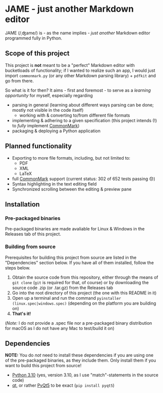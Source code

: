 # JAME - just another Markdown editor

JAME (/ˌʤame/) is - as the name implies - *just another* Markdown editor programmed fully in Python.

## Scope of this project
This project is **not** meant to be a "perfect" Markdown editor with bucketloads of functionality; if I wanted to realize such an app, I would just import `commonmark.py` (or any other Markdown parsing library) + `pdfkit` and go from there.

So what is it for then? It aims - first and foremost - to serve as a *learning opportunity* for myself, especially regarding
- parsing in general (learning about different ways parsing can be done; mostly not visible in the code itself)
    - working with & converting to/from different file formats
- implementing & adhering to a given specification (this project intends (!) to *fully* implement [CommonMark](https://commonmark.org/))
- packaging & deploying a Python application

## Planned functionality
- Exporting to more file formats, including, but not limited to:
    - PDF
    - XML
    - LaTeX
- full [CommonMark](https://commonmark.org/) support (current status: 302 of 652 tests passing 😞)
- Syntax highlighting in the text editing field
- Synchronized scrolling between the editing & preview pane

## Installation
### Pre-packaged binaries
Pre-packaged binaries are made avaliable for Linux & Windows in the Releases tab of this project.

### Building from source
Prerequisites for building this project from source are listed in the "Dependencies" section below. If you have all of them installed, follow the steps below.

1. Obtain the source code from this repository, either through the means of `git clone` (`git` is required for that, of course) or by downloading the source code .zip (or .tar.gz) from the Releases tab
2. Go into the root directory of this project (the one with this README in it)
3. Open up a terminal and run the command `pyinstaller (linux.spec|windows.spec)` (depending on the platform you are building on)
4. **That's it!**

(*Note:* I do not provide a .spec file nor a pre-packaged binary distribution for macOS as I do not have any Mac to test/build it on)

## Dependencies
**NOTE:** You do *not* need to install these dependencies if you are using one of the pre-packaged binaries, as they include them. Only install them if you want to build this project from source!

- [Python 3.10](https://www.python.org/downloads/) (yes, version 3.10, as I use "match"-statements in the source code)
- [qt](https://www.qt.io/), or rather [PyQt5](https://pypi.org/project/PyQt5/) to be exact (`pip install pyqt5`)